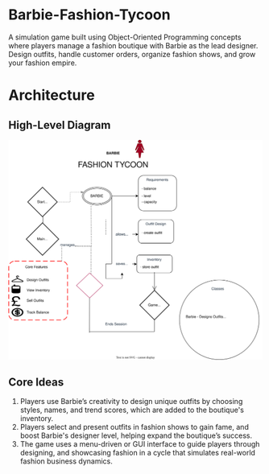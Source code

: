 # Barbie-Fashion-Tycoon
A simulation game built using Object-Oriented Programming concepts where players manage a fashion boutique with Barbie as the lead designer. Design outfits, handle customer orders, organize fashion shows, and grow your fashion empire.

# Architecture
## High-Level Diagram
![High-Level Diagram](https://github.com/hooraintahir1/Barbie-Fashion-Tycoon/blob/main/Project.drawio.svg?raw=true)

## Core Ideas
1) Players use Barbie’s creativity to design unique outfits by choosing styles, names, and trend scores, which are added to the boutique's inventory.
2) Players select and present outfits in fashion shows to gain fame, and boost Barbie's designer level, helping expand the boutique’s success.
3) The game uses a menu-driven or GUI interface to guide players through designing, and showcasing fashion in a cycle that simulates real-world fashion business dynamics.
